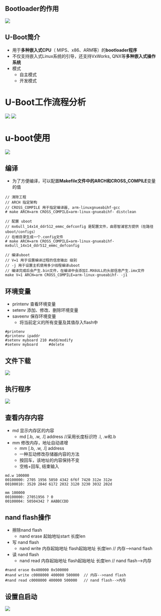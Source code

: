 ## Bootloader的作用
![](../photo/Pasted%20image%2020230422184024.png)

## U-Boot简介
- 用于**多种嵌入式CPU**（ MIPS、x86、ARM等）的**bootloader程序**
- 不仅支持嵌入式Linux系统的引导，还支持VxWorks, QNX等**多种嵌入式操作系统**
- 模式
	- 自主模式
	- 开发模式

# U-Boot工作流程分析

![](../photo/Pasted%20image%2020230428183638.png)
![](../photo/Pasted%20image%2020230428183749.png)

# u-boot使用
![](../photo/Pasted%20image%2020230502101818.png)
## 编译
- 为了方便编译，可以配置**Makefile文件中的ARCH和CROSS_COMPILE**变量的值
```
// 清除工程
// ARCH 指定架构
// CROSS_COMPILE 用于指定编译器, arm-linuxgnueabihf-gcc
# make ARCH=arm CROSS_COMPILE=arm-linux-gnueabihf- distclean  

// 配置 uboot
// mx6ull_14x14_ddr512_emmc_defconfig 是配置文件，由恩智浦官方提供（在路径uboot/configs）
// 在根目录生成一个.config文件
# make ARCH=arm CROSS_COMPILE=arm-linux-gnueabihf- mx6ull_14x14_ddr512_emmc_defconfig

// 编译uboot
// V=1 用于设置编译过程的信息输出 级别
// -j 用于设置主机使用多少线程编译uboot
// 编译完成后会产生.bin文件，在编译中会添加I.MX6ULL的头部信息产生.imx文件
make V=1 ARCH=arm CROSS_COMPILE=arm-linux-gnueabihf- -j1
```

## 环境变量
- printenv 查看环境变量
- setenv 添加、修改、删除环境变量
- saveenv 保存环境变量
	- 将当前定义的所有变量及其值存入flash中
```
#printenv
#printenv ipaddr
#setenv myboard 210	#add/modify
#setenv myboard  	#delete
```
## 文件下载
![](../photo/Pasted%20image%2020230502102640.png)

## 执行程序
![](../photo/Pasted%20image%2020230502102726.png)

## 查看内存内容
- md 显示内存区的内容
	- md [.b, .w, .l] address  //采用长度标识符 .l, .w和.b
- mm 修改内存，地址自动递增
	- mm [.b, .w, .l] address
	- 一种互动修改存储器内容的方法
	- 按回车，该地址的内容保持不变
	- 空格+回车, 结束输入

```
md.w 100000
00100000: 2705 1956 5050 4342 6f6f 7420 312e 312e 
00100010: 3520 284d 6172 2032 3120 3230 3032 202d

mm 100000
00100000: 27051956 ? 0
00100004: 50504342 ? AABBCCDD
```

## nand flash操作
- 擦除nand flash
	- nand erase 起始地址start 长度len
- 写 nand flash
	- nand write 内存起始地址 flash起始地址 长度len   // 内存-->nand flash
- 读 nand flash
	- nand read 内存起始地址 flash起始地址 长度len  // nand flash-->内存
```
#nand erase 0x400000 0x500000
#nand write c0008000 400000 500000  // 内存-->nand flash
#nand read c0008000 400000 500000   // nand flash-->内存
```
## 设置自启动
![](../photo/Pasted%20image%2020230502103704.png)
